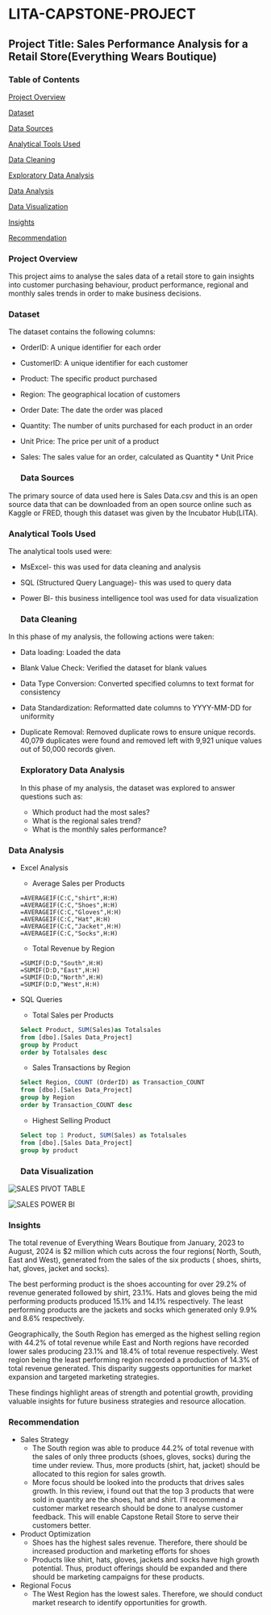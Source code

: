 # LITA-CAPSTONE-PROJECT

## Project Title: Sales Performance Analysis for a Retail Store(Everything Wears Boutique)

### Table of Contents
[Project Overview](#project-overview)

[Dataset](#dataset)

[Data Sources](#data-sources)

[Analytical Tools Used](#analytical-tools-used)

[Data Cleaning](#data-cleaning)

[Exploratory Data Analysis](#exploratory-data-analysis)

[Data Analysis](#data-analysis)

[Data Visualization](#data-visualization)

[Insights](#insights)

[Recommendation](#recommendation)

### Project Overview
This project aims to analyse the sales data of a retail store to gain insights into customer purchasing behaviour, product performance, regional and monthly sales trends in order to make business decisions.

### Dataset
The dataset contains the following columns:
- OrderID: A unique identifier for each order
- CustomerID: A unique identifier for each customer
- Product: The specific product purchased
- Region: The geographical location of customers
- Order Date: The date the order was placed
- Quantity: The number of units purchased for each product in an order
- Unit Price: The price per unit of a product
- Sales: The sales value for an order, calculated as Quantity * Unit Price

  ### Data Sources
The primary source of data used here is Sales Data.csv and this is an open source data that can be downloaded from an open source online such as Kaggle or FRED, though this dataset was given by the Incubator Hub(LITA).

### Analytical Tools Used
The analytical tools used were:
- MsExcel- this was used for data cleaning and analysis
- SQL (Structured Query Language)- this was used to query data
- Power BI- this business intelligence tool was used for data visualization

  ### Data Cleaning
In this phase of my analysis, the following actions were taken:
- Data loading: Loaded the data
- Blank Value Check: Verified the dataset for blank values
- Data Type Conversion: Converted specified columns to text format for consistency
- Data Standardization: Reformatted date columns to YYYY-MM-DD for uniformity
- Duplicate Removal: Removed duplicate rows to ensure unique records. 40,079 duplicates were found and removed left with 9,921 unique values out of 50,000 records given.

  ### Exploratory Data Analysis
  In this phase of my analysis, the dataset was explored to answer questions such as:
  - Which product had the most sales?
  - What is the regional sales trend?
  - What is the monthly sales performance?
    
### Data Analysis
- Excel Analysis
   - Average Sales per Products
  ```Excel
  =AVERAGEIF(C:C,"shirt",H:H)
  =AVERAGEIF(C:C,"Shoes",H:H)
  =AVERAGEIF(C:C,"Gloves",H:H)
  =AVERAGEIF(C:C,"Hat",H:H)
  =AVERAGEIF(C:C,"Jacket",H:H)
  =AVERAGEIF(C:C,"Socks",H:H)
  ```
   - Total Revenue by Region
  ```Excel
  =SUMIF(D:D,"South",H:H)
  =SUMIF(D:D,"East",H:H)
  =SUMIF(D:D,"North",H:H)
  =SUMIF(D:D,"West",H:H)
  ```
- SQL Queries
  - Total Sales per Products
  ```SQL
  Select Product, SUM(Sales)as Totalsales
  from [dbo].[Sales Data_Project]
  group by Product
  order by Totalsales desc
  ```
  - Sales Transactions by Region
  ```SQL
  Select Region, COUNT (OrderID) as Transaction_COUNT
  from [dbo].[Sales Data_Project]
  group by Region
  order by Transaction_COUNT desc
  ```
  - Highest Selling Product
  ```SQL
  Select top 1 Product, SUM(Sales) as Totalsales
  from [dbo].[Sales Data_Project]
  group by product
  ```
  
  ### Data Visualization
 ![SALES PIVOT TABLE](https://github.com/user-attachments/assets/030a76c6-2f3c-44e8-91e4-b3213257dd90)


 ![SALES POWER BI](https://github.com/user-attachments/assets/fca76fd6-a29e-457c-83b3-0e37d8c64fac)

### Insights
The total revenue of Everything Wears Boutique from January, 2023 to August, 2024 is $2 million which cuts across the four regions( North, South, East and West), generated from the sales of the six products ( shoes, shirts, hat, gloves, jacket and socks).

The best performing product is the shoes accounting for over 29.2% of revenue generated followed by shirt, 23.1%. Hats and gloves being the mid performing products produced 15.1% and 14.1% respectively. The least performing products are the jackets and socks which generated only 9.9% and 8.6% respectively.

Geographically, the South Region has emerged as the highest selling region with 44.2% of total revenue while East and North regions have recorded lower sales producing 23.1% and 18.4% of total revenue respectively. West region being the least performing region recorded a production of 14.3% of total revenue generated. This disparity suggests opportunities for market expansion and targeted marketing strategies.

These findings highlight areas of strength and potential growth, providing valuable insights for future business strategies and resource allocation.

### Recommendation
- Sales Strategy
  - The South region was able to produce 44.2% of total revenue with the sales of only three products (shoes, gloves, socks) during the time under review. Thus, more products (shirt, hat, jacket) should be allocated to this region for sales growth.
  - More focus should be looked into the products that drives sales growth. In this review, i found out that the top 3 products that were sold in quantity are the shoes, hat and shirt. I'll recommend a customer market research should be done to analyse customer feedback. This will enable Capstone Retail Store to serve their customers better.
- Product Optimization
  - Shoes has the highest sales revenue. Therefore, there should be increased production and marketing efforts for shoes
  - Products like shirt, hats, gloves, jackets and socks have high growth potential. Thus, product offerings should be expanded and there should be marketing campaigns for these products.
- Regional Focus
  - The West Region has the lowest sales. Therefore, we should conduct market research to identify opportunities for growth.
